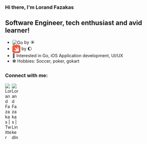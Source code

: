 ### Hi there, I'm Lorand Fazakas

## Software Engineer, tech enthusiast and avid learner!

- <img align="center" alt="Go" width="26px" src="https://srinathh.github.io/assets/images/generic/Go-Logo_Blue.png" /> by :sunny:
- <img align="center" alt="Swift" width="26px" src="https://raw.githubusercontent.com/github/explore/80688e429a7d4ef2fca1e82350fe8e3517d3494d/topics/swift/swift.png" /> by :moon:
- 🔑 Interested in Go, iOS Application development, UI/UX
- ⚽ Hobbies: Soccer, poker, gokart

### Connect with me:

[<img align="left" alt="Lorand Fazakas | Twitter" width="22px" src="https://upload.wikimedia.org/wikipedia/commons/5/5a/X_icon_2.svg" />][twitter]
[<img align="left" alt="Lorand Fazakas | LinkedIn" width="22px" src="https://upload.wikimedia.org/wikipedia/commons/8/81/LinkedIn_icon.svg" />][linkedin]

<br />


[twitter]: https://twitter.com/lorandfazakas
[linkedin]: https://www.linkedin.com/in/lorand-fazakas-524771152/

